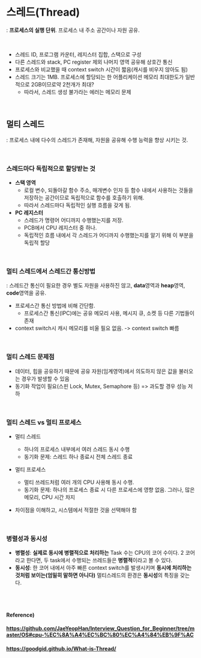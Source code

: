 # 스레드(Thread)

: **프로세스의 실행 단위**. 프로세스 내 주소 공간이나 자원 공유.

<br>

* 스레드 ID, 프로그램 카운터, 레지스터 집합, 스택으로 구성
* 다른 스레드와 stack, PC register 제외 나머지 영역 공유해 상호간 통신
* 프로세스와 비교했을 때 context switch 시간이 짧음(캐시를 비우지 않아도 됨)
* 스레드 크기는 1MB. 프로세스에 할당되는 한 어플리케이션 메모리 최대한도가 일반적으로 2GB이므로약 2천개가 최대?
  * 따라서, 스레드 생성 불가라는 에러는 메모리 문제

<br>

## 멀티 스레드

: 프로세스 내에 다수의 스레드가 존재해, 자원을 공유해 수행 능력을 향상 시키는 것.

<br>

### 스레드마다 독립적으로 할당받는 것

* **스택 영역**
  * 로컬 변수, 되돌아갈 함수 주소, 매개변수 인자 등 함수 내에서 사용하는 것들을 저장하는 공간이므로 독립적으로 함수를 호출하기 위해.
  * 따라서 스레드마다 독립적인 실행 흐름을 갖게 됨.
* **PC 레지스터**
  * 스레드가 명령어 어디까지 수행했는지를 저장.
  * PCB에서 CPU 레지스터 중 하나.
  * 독립적인 흐름 내에서 각 스레드가 어디까지 수행했는지를 알기 위해 이 부분을 독립적 할당

<br>

### 멀티 스레드에서 스레드간 통신방법

: 스레드간 통신이 필요한 경우 별도 자원을 사용하진 않고, **data**영역과 **heap**영역, **code**영역을 공유.
* 프로세스간 통신 방법에 비해 간단함.
  * 프로세스간 통신(IPC)에는 공유 메모리 사용, 메시지 큐, 소켓 등 다른 기법들이 존재
* context switch시 캐시 메모리를 비울 필요 없음. -> context switch 빠름

<br>

### 멀티 스레드 문제점

* 데이터, 힙을 공유하기 때문에 공유 자원(임계영역)에서 의도하지 않은 값을 불러오는 경우가 발생할 수 있음
* 동기화 작업이 필요(스핀 Lock, Mutex, Semaphore 등) => 과도할 경우 성능 저하

<br>

### 멀티 스레드 vs 멀티 프로세스

* 멀티 스레드
  * 하나의 프로세스 내부에서 여러 스레드 동시 수행
  * 동기화 문제: 스레드 하나 종료시 전체 스레드 종료
* 멀티 프로세스
  * 멀티 쓰레드처럼 여러 개의 CPU 사용해 동시 수행.
  * 동기화 문제: 하나의 프로세스 종료 시 다른 프로세스에 영향 없음. 그러나, 많은 메모리, CPU 시간 차지

* 차이점을 이해하고, 시스템에서 적절한 것을 선택해야 함

<br>

### 병렬성과 동시성

* **병렬성**: **실제로 동시에 병렬적으로 처리하는** Task 수는 CPU의 코어 수이다. 2 코어라고 한다면, 두 task에서 수행되는 쓰레드들은 **병렬적**이라고 볼 수 있다.
* **동시성**: 한 코어 내에서 아주 빠른 context switch를 발생시키며 **동시에 처리하는 것처럼 보이는(엄밀히 말하면 아니다)** 멀티스레드의 환경은 **동시성**의 특징을 갖는다.

<br>

<br>

#### Reference)

#### https://github.com/JaeYeopHan/Interview_Question_for_Beginner/tree/master/OS#cpu-%EC%8A%A4%EC%BC%80%EC%A4%84%EB%9F%AC

#### https://goodgid.github.io/What-is-Thread/